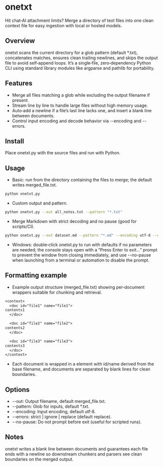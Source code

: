 # onetxt

Hit chat‑AI attachment limits? Merge a directory of text files into one clean context file for easy ingestion with local or hosted models.

## Overview

onetxt scans the current directory for a glob pattern (default *.txt), concatenates matches, ensures clean trailing newlines, and skips the output file to avoid self‑append loops. It’s a single‑file, zero‑dependency Python CLI using standard library modules like argparse and pathlib for portability.

## Features

- Merge all files matching a glob while excluding the output filename if present.
- Stream line by line to handle large files without high memory usage.
- Auto‑add a newline if a file’s last line lacks one, and insert a blank line between documents.
- Control input encoding and decode behavior via --encoding and --errors.


## Install

Place onetxt.py with the source files and run with Python.

## Usage

- Basic: run from the directory containing the files to merge; the default writes merged_file.txt.

```bash
python onetxt.py
```

- Custom output and pattern.

```bash
python onetxt.py --out all_notes.txt --pattern "*.txt"
```

- Merge Markdown with strict decoding and no pause (good for scripts/CI).

```bash
python onetxt.py --out dataset.md --pattern "*.md" --encoding utf-8 --errors strict --no-pause
```

- Windows: double‑click onetxt.py to run with defaults if no parameters are needed; the console stays open with a “Press Enter to exit...” prompt to prevent the window from closing immediately, and use --no-pause when launching from a terminal or automation to disable the prompt.


## Formatting example

- Example output structure (merged_file.txt) showing per‑document wrappers suitable for chunking and retrieval.

```txt
<context>
  <doc id="file1" name="file1">
contents1
  </doc>

  <doc id="file2" name="file2">
contents2
  </doc>

  <doc id="file3" name="file3">
contents3
  </doc>
</context>
```

- Each document is wrapped in a <doc> element with id/name derived from the base filename, and documents are separated by blank lines for clean boundaries.


## Options

- --out: Output filename, default merged_file.txt.
- --pattern: Glob for inputs, default *.txt.
- --encoding: Input encoding, default utf‑8.
- --errors: strict | ignore | replace (default replace).
- --no-pause: Do not prompt before exit (useful for scripted runs).


## Notes

onetxt writes a blank line between documents and guarantees each file ends with a newline so downstream chunkers and parsers see clean boundaries on the merged output.

